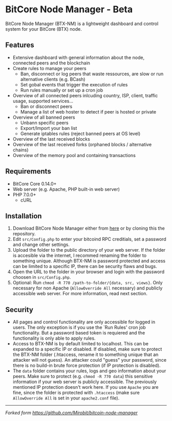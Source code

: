 # BitCore Node Manager - Beta

BitCore Node Manager (BTX-NM) is a lightweight dashboard and control system for your BitCore (BTX) node.


## Features

* Extensive dashboard with general information about the node, connected peers and the blockchain
* Create rules to manage your peers
	* Ban, disconnect or log peers that waste ressources, are slow or run alternative clients (e.g. BCash)
	* Set gobal events that trigger the execution of rules
	* Run rules manually or set up a cron job
* Overview of all connected peers inlcuding country, ISP, client, traffic usage, supported services...
	* Ban or disconnect peers
    * Manage a list of web hoster to detect if peer is hosted or private
* Overview of all banned peers
	* Unbann specific peers
	* Export/Import your ban list
	* Generate iptables rules (reject banned peers at OS level)
* Overview of the last received blocks
* Overview of the last received forks (orphaned blocks / alternative chains)
* Overview of the memory pool and containing transactions

## Requirements

* BitCore Core 0.14.0+
* Web server (e.g. Apache, PHP built-in web server)
* PHP 7.0.0+
    * cURL

## Installation

1. Download BitCore Node Manager either from [here](https://github.com/dalijolijo/bitcoin-node-manager/releases) or by cloning this the repository.
2. Edit `src/Config.php` to enter your bitcoind RPC creditials, set a password and change other settings.
3. Upload the folder to the public directory of your web server. If the folder is accesible via the internet, I recommed renaming the folder to something unique. Although BTX-NM is password protected and access can be limited to a specific IP, there can be security flaws and bugs.
4. Open the URL to the folder in your browser and login with the password choosen in `src/Config.php`.
5. Optional: Run `chmod -R 770 /path-to-folder/{data, src, views}`. Only necessary for non Apache (`AllowOverride All` necessary) and publicly accessible web server. For more information, read next section.

## Security

* All pages and control functionality are only accessible for logged in users. The only exception is if you use the `Run Rules' cron job functionality. But a password based token is requiered
and the functionality is only able to apply rules. 
* Access to BTX-NM is by default limited to localhost. This can be expanded to a specific IP or disabled. If disabled, make sure to protect the BTX-NM folder (.htaccess, rename it to something unique 
that an attacker will not guess). An attacker could "guess" your password, since there is no build-in brute force protection (if IP protection is disabled).
* The `data` folder contains your rules, logs and geo information about your peers. Make sure to protect (e.g. `chmod -R 770 data`) this sensitive information if your web server is publicly accessible. The previously mentioned
IP protection doesn't work here. If you use `Apache` you are fine, since the folder is protected with `.htaccess` (make sure `AllowOverride All` is set in your `apache2.conf` file).

---
*Forked form https://github.com/Mirobit/bitcoin-node-manager*

